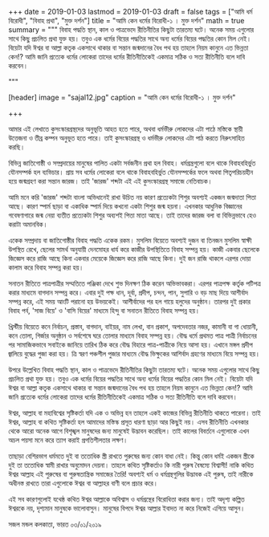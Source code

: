 +++
date = 2019-01-03
lastmod = 2019-01-03
draft = false
tags = ["আমি ধর্ম বিরোধী", "বিবাহ প্রথা", "মুক্ত দর্শন"]
title = "আমি কেন ধর্মের বিরোধী-১ । মুক্ত দর্শন"
math = true
summary = """
বিবাহ পদ্ধতি স্থান, কাল ও পাত্রভেদে রীতিনীতির কিছুটা তারতম্য ঘটে। অনেক সময় এগুলোর সাথে কিছু প্রচলিত প্রথা যুক্ত হয়। তবুও এক ধর্মের বিয়ের পদ্ধতির সাথে অন্য ধর্মের বিয়ের পদ্ধতির কোন মিল নেই। বিয়েটা যদি ঈশ্বর বা আল্লা কতৃক একসাথে থাকার বা সন্তান জন্মদানের বৈধ পথ হয় তাহলে নিয়ম কানুনে এত ভিন্নতা কেন!? আমি জানি প্রত্যেক ধর্মের লোকেরা তাদের ধর্মের রীতিনীতিকেই একমাত্র সঠিক ও সত্য রীতিনীতি বলে দাবি করবেন। 

"""

[header]
image = "sajal12.jpg"
caption = "আমি কেন ধর্মের বিরোধী-১ । মুক্ত দর্শন"

+++

আমার এই লেখাতে কুসংস্কারগ্রস্থদের অনুভূতি আহত হতে পারে, অথবা ধর্মভীরু লোকদের এটা পাঠে মস্তিকে স্থায়ী উত্তেজনা ও তীব্র কম্পন অনুভূত হতে পারে। তাই কুসংস্কারগ্রস্থ ও ধর্মভীরু লোকদের এটা পাঠ করতে নিরুৎসাহিত করছি।

বিভিন্ন জাতিগোষ্ঠী ও সম্প্রদায়ের মানুষের পালিত একটা সর্বজনীন প্রথা হল বিবাহ। ধর্মগ্রন্ত্রগুলো বলে থাকে বিবাহবহির্ভুত যৌনসম্পর্ক হল ব্যভিচার। প্রায় সব ধর্মের লোকেরা বলে থাকে বিবাহবহির্ভুত যৌনসম্পর্কের ফলে অথবা পিতৃপরিচয়হীন হয়ে জন্মগ্রহণ করা সন্তান জারজ। তাই 'জারজ' শব্দটা এই এই কুসংস্কারগ্রস্থ সমাজে নেতিবাচক। 

আমি মনে করি 'জারজ' শব্দটা বাংলা অভিধানেই রাখা উচিত নয় কারণ প্রত্যেকটা শিশুর অবশ্যই একজন জন্মদাতা পিতা আছে। কারণ স্পার্ম ছাড়া বা একাধিক স্পার্ম দিয়ে কখনো একটা শিশুর জন্ম হয়না। এখনকার আধুনিক বিজ্ঞানের গবেষণাগারে জন্ম নেয়া ব্যতীত প্রত্যেকটা শিশুর অব্যশই পিতা মাতা আছে। তাই তাদের জারজ বলা বা বিভিন্নভাবে হেও করাটা অমানবিক।

একেক সম্প্রদায় বা জাতিগোষ্ঠীর বিবাহ পদ্ধতি একেক রকম। মুসলিম বিয়েতে অবশ্যই দুজন বা তিনজন মুসলিম স্বাক্ষী উপস্থিত রেখে, ছেলের সামর্থ অনুযায়ী দেনমোহর ধার্য করে কাজীর উপস্থিতিতে বিবাহ সম্পন্ন হয়। কাজী একবার ছেলেকে জিজ্ঞেস করে রাজি আছে কিনা একবার মেয়েকে জিজ্ঞেস করে রাজি আছে কিনা। দুই জন রাজি থাকলে এরপর দোয়া কালাম করে বিবাহ সম্পন্ন করা হয়। 

সনাতন রীতিতে পাত্রপাত্রীর সম্মতিতে পঞ্জিকা দেখে শুভ দিনক্ষণ ঠিক করেন অভিভাবকরা। এরপর পাত্রপক্ষ কর্তৃক পটিপত্র করার মাধ্যমে বাগদান সম্পন্ন করে। এবার দুই পক্ষ ধান, দূর্বা, প্রদীপ, চন্দন, পান, সুপারি ও বড় মাছ দিয়ে আশীর্বাদ সম্পন্ন করে, এই সময় আংটি পরানো হয় উভয়কেই। আশীর্বাদের পর হল গায়ে হলুদের অনুষ্ঠান। তারপর দুই প্রকার বিবাহ পর্ব, 'সাজ বিয়ে' ও 'বাসি বিয়ের' মাধ্যমে হিন্দু বা সনাতন রীতিতে বিবাহ সম্পন্ন হয়।

খ্রিস্টীয় বিয়েতে কনে নির্বাচন, প্রস্তাব, বাগদান, বাইয়র, নাম লেখা, বান প্রকাশ, অপদেবতার নজর, কামানী বা গা ধোয়ানী, কনে তোলা, গির্জার অনুষ্ঠান ও সর্বশেষে ঘরে তোলার মাধ্যমে বিবাহ সম্পন্ন হয়। বৌদ্ধ ধর্মে প্রথমত পাত্র পাত্রী নির্বাচনের পর সামাজিকভাবে সবাইকে জানিয়ে তারিখ ঠিক করে বৌদ্ধ বিহারে পাত্র-পাত্রীকে নিয়ে আসা হয়। এখানে মঙ্গল প্রদীপ জ্বালিয়ে বুদ্ধের পুজা করা হয়। ত্রি স্বরণ পঞ্চশীল পুজার মাধ্যমে বৌদ্ধ ভিক্ষুকের আশির্বাদ গ্রহণের মাধ্যমে বিয়ে সম্পন্ন হয়।

উপরে উল্লেখিত বিবাহ পদ্ধতি স্থান, কাল ও পাত্রভেদে রীতিনীতির কিছুটা তারতম্য ঘটে। অনেক সময় এগুলোর সাথে কিছু প্রচলিত প্রথা যুক্ত হয়। তবুও এক ধর্মের বিয়ের পদ্ধতির সাথে অন্য ধর্মের বিয়ের পদ্ধতির কোন মিল নেই। বিয়েটা যদি ঈশ্বর বা আল্লা কতৃক একসাথে থাকার বা সন্তান জন্মদানের বৈধ পথ হয় তাহলে নিয়ম কানুনে এত ভিন্নতা কেন!? আমি জানি প্রত্যেক ধর্মের লোকেরা তাদের ধর্মের রীতিনীতিকেই একমাত্র সঠিক ও সত্য রীতিনীতি বলে দাবি করবেন। 

ঈশ্বর, আল্লাহ বা মহাবিশ্বের সৃষ্টিকর্তা যদি এক ও অভিন্ন হন তাহলে একই কাজের বিভিন্ন রীতিনীতি থাকতে পারেনা। তাই ঈশ্বর, আল্লাহ বা কথিত সৃষ্টিকর্তা হল আমাদের মস্তিস্ক প্রসূত ধারণা ছাড়া আর কিছুই নয়। এসব রীতিনীতি এখনকার থেকে আরো অনেক আগে বিশৃঙ্খল মানুষদের জন্য মানুষেই উদ্ভাবন করেছিল। তাই কালের বিবর্তনে এগুলোকে এখন অচল পয়সা মনে করে ত্যাগ করাই প্রগতিশীলতার লক্ষণ। 

তাছাড়া বেশিরভাগ ধর্মমতে দুই বা ততোধিক স্ত্রী রাখতে পুরুষের জন্য কোন বাধা নেই। কিন্তু কোন ধর্মই একজন স্ত্রীকে দুই তা ততোধিক স্বামী রাখার অনুমোদন দেয়না। তাহলে কথিত সৃষ্টিকর্তাও কি নারী পুরুষ বৈষম্যে বিশ্বাসী! নাকি কথিত ঈশ্বর আল্লাহ এই পুরুষের বা পুরুষতান্ত্রিক সমাজের তৈরি! অবশ্যই ধর্ম ও ধর্মগ্রন্থগুলির উদ্ভাবক এই পুরুষ, তাই নারীকে অধীনস্ত রাখতে তারা এগুলোকে ঈশ্বর বা আল্লাহর বাণী বলে প্রচার করে।

এই সব কারণগুলোই যথেষ্ঠ কথিত ঈশ্বর আল্লাকে অবিশ্বাস ও ধর্মগ্রন্থের বিরোধিতা করার জন্য। তাই অদৃশ্য কল্পিত ঈশ্বরকে নয়, দৃশ্যমান মানুষকে ভালোবাসুন। মানুষের বিপদে ঈশ্বর আল্লার ইবাদত না করে নিজেই এগিয়ে আসুন।  

সজল মন্ডল
কলকাতা, ভারত
০৩/০১/২০১৯
